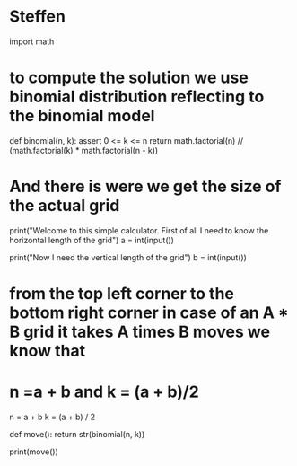 # Steffen
import math


# to compute the solution we use binomial distribution  reflecting to the binomial model

def binomial(n, k):
    assert 0 <= k <= n
    return math.factorial(n) // (math.factorial(k) * math.factorial(n - k))

# And there is were we get the size of the actual grid

print("Welcome to this simple calculator. First of all I need to know the horizontal length of the grid")
a = int(input())

print("Now I need the vertical length of the grid")
b = int(input())

# from the top left corner to the bottom right corner in case of an A * B grid it takes A times B moves we know that
# n =a +  b and k = (a + b)/2
n = a + b
k = (a + b) / 2


def move():
    return str(binomial(n, k))


print(move())
